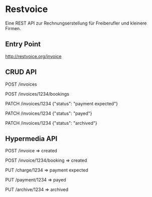 # Restvoice

Eine REST API zur Rechnungserstellung für Freiberufler und kleinere Firmen.

## Entry Point

http://restvoice.org/invoice

## CRUD API

POST /invoices

POST /invoices/1234/bookings

PATCH /invoices/1234 {"status": "payment expected"}

PATCH /invoices/1234 {"status": "payed"}

PATCH /invoices/1234 {"status": "archived"}

## Hypermedia API

POST    /invoice               => created

POST    /invoice/1234/booking  => created

PUT     /charge/1234           => payment expected

PUT     /payment/1234          => payed

PUT     /archive/1234          => archived







